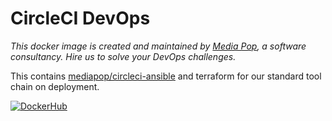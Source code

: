 # CircleCI DevOps

*This docker image is created and maintained by [Media Pop](https://www.mediapop.co), a software consultancy. Hire us to solve your DevOps challenges.*

This contains [mediapop/circleci-ansible](https://github.com/mediapop/circleci-ansible) and terraform for our standard tool chain on deployment.

[![DockerHub](https://img.shields.io/docker/build/mediapop/devops.svg)](https://hub.docker.com/r/mediapop/devops/)
